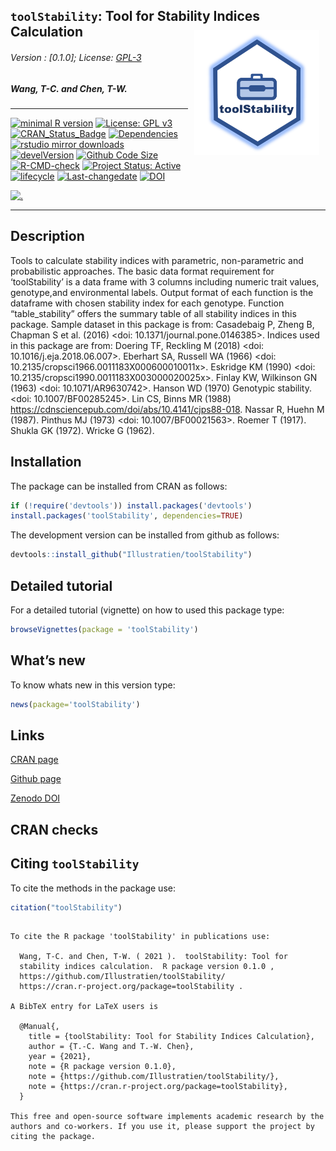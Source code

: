 
## `toolStability`: Tool for Stability Indices Calculation <img src="https://raw.githubusercontent.com/Illustratien/toolStability/master/inst/extdata/toolStability.png" align="right" alt="logo" width="200" height = "200" style = "padding: 10px; border: none; float: right;">

###### Version : \[0.1.0\]; License: [GPL-3](https://www.r-project.org/Licenses/)

##### *Wang, T-C. and Chen, T-W.*

-----

[![minimal R
version](https://img.shields.io/badge/R%3E%3D-3.5.0-6666ff.svg?logo=R)](https://cran.r-project.org/)
[![License: GPL
v3](https://img.shields.io/badge/License-GPL%20v3-blue.svg)](https://www.gnu.org/licenses/gpl-3.0)
[![CRAN\_Status\_Badge](https://www.r-pkg.org/badges/version-last-release/toolStability)](https://cran.r-project.org/package=toolStability)
[![Dependencies](https://tinyverse.netlify.com/badge/toolStability)](https://cran.r-project.org/package=toolStability)
[![rstudio mirror
downloads](https://cranlogs.r-pkg.org/badges/grand-total/toolStability?color=green)](https://CRAN.R-project.org/package=toolStability)
[![develVersion](https://img.shields.io/badge/devel%20version-0.1.0-orange.svg)](https://github.com/Illustratien/toolStability)
[![Github Code
Size](https://img.shields.io/github/languages/code-size/Illustratien/toolStability.svg)](https://github.com/Illustratien/toolStability)
[![R-CMD-check](https://github.com/Illustratien/toolStability/workflows/R-CMD-check/badge.svg)](https://github.com/Illustratien/toolStability/actions)
[![Project Status:
Active](https://www.repostatus.org/badges/latest/active.svg)](https://www.repostatus.org/#active)
[![lifecycle](https://img.shields.io/badge/lifecycle-stable-brightgreen.svg)](https://lifecycle.r-lib.org/articles/stages.html#stable)
[![Last-changedate](https://img.shields.io/badge/last%20change-2021--12--25-yellowgreen.svg)](https://github.com/Illustratien/toolStability/commits/master)
[![DOI](https://zenodo.org/badge/203346020.svg)](https://zenodo.org/badge/latestdoi/203346020)
<!-- [![Website - pkgdown](https://img.shields.io/website-up-down-green-red/https/Illustratien.github.io/toolStability.svg)](https://Illustratien.github.io/toolStability/) -->
[![.](https://pro-pulsar-193905.appspot.com/UA-116205606-1/welcome-page)](https://github.com/Illustratien/google-analytics-beacon)
<!-- [![packageversion](https://img.shields.io/badge/Package%20version-0.2.3.3-orange.svg)](https://github.com/Illustratien/toolStability) -->
<!-- [![GitHub Download Count](https://github-basic-badges.herokuapp.com/downloads/Illustratien/toolStability/total.svg)] -->
<!-- [![Rdoc](https://www.rdocumentation.org/badges/version/toolStability)](https://www.rdocumentation.org/packages/toolStability) -->

-----

## Description

Tools to calculate stability indices with parametric, non-parametric and
probabilistic approaches. The basic data format requirement for
‘toolStability’ is a data frame with 3 columns including numeric trait
values, genotype,and environmental labels. Output format of each
function is the dataframe with chosen stability index for each genotype.
Function “table\_stability” offers the summary table of all stability
indices in this package. Sample dataset in this package is from:
Casadebaig P, Zheng B, Chapman S et al. (2016) \<doi:
10.1371/journal.pone.0146385\>. Indices used in this package are from:
Doering TF, Reckling M (2018) \<doi: 10.1016/j.eja.2018.06.007\>.
Eberhart SA, Russell WA (1966) \<doi:
10.2135/cropsci1966.0011183X000600010011x\>. Eskridge KM (1990) \<doi:
10.2135/cropsci1990.0011183X003000020025x\>. Finlay KW, Wilkinson GN
(1963) \<doi: 10.1071/AR9630742\>. Hanson WD (1970) Genotypic stability.
\<doi: 10.1007/BF00285245\>. Lin CS, Binns MR (1988)
<https://cdnsciencepub.com/doi/abs/10.4141/cjps88-018>. Nassar R, Huehn
M (1987). Pinthus MJ (1973) \<doi: 10.1007/BF00021563\>. Roemer T
(1917). Shukla GK (1972). Wricke G (1962).

## Installation

The package can be installed from CRAN as follows:

``` r
if (!require('devtools')) install.packages('devtools')
install.packages('toolStability', dependencies=TRUE)
```

The development version can be installed from github as follows:

``` r
devtools::install_github("Illustratien/toolStability")
```

## Detailed tutorial

For a detailed tutorial (vignette) on how to used this package type:

``` r
browseVignettes(package = 'toolStability')
```

<!-- The vignette for the latest version is also available [online](https://Illustratien.github.io/toolStability/articles/Introduction.html). -->

## What’s new

To know whats new in this version type:

``` r
news(package='toolStability')
```

## Links

[CRAN page](https://cran.r-project.org/package=toolStability)

[Github page](https://github.com/Illustratien/toolStability)

<!-- [Documentation website](https://Illustratien.github.io/toolStability/) -->

[Zenodo DOI](https://zenodo.org/badge/latestdoi/203346020)

## CRAN checks

<!-- ```{r, echo = FALSE, results='asis'} -->

<!-- library(kableExtra, warn.conflicts = FALSE) -->

<!-- kosdf <- kbl(osdf[, c("Flavour", "CRAN check")], row.names = FALSE) -->

<!-- kosdf2 <- kable_styling(kosdf, bootstrap_options = c("striped", "hover"), -->

<!--               full_width = F, position = "left") -->

<!-- # pack_rows(kosdf2, index = c("[![Linux](https://shields.io/badge/Linux--9cf?logo=Linux&style=social)](https://cran.r-project.org/web/checks/check_results_ammistability.html)" = 6, -->

<!-- #                             "[![Solaris](https://shields.io/badge/Solaris--9cf?logo=Oracle&style=social)](https://cran.r-project.org/web/checks/check_results_ammistability.html)" = 1, -->

<!-- #                             "[![Windows](https://shields.io/badge/Windows--9cf?logo=Windows&style=social)](https://cran.r-project.org/web/checks/check_results_ammistability.html)" = 3, -->

<!-- #                             "[![MacOS](https://shields.io/badge/MacOS--9cf?logo=Apple&style=social)](https://cran.r-project.org/web/checks/check_results_ammistability.html)" = 2)) -->

<!-- ``` -->

## Citing `toolStability`

To cite the methods in the package use:

``` r
citation("toolStability")
```

``` 

To cite the R package 'toolStability' in publications use:

  Wang, T-C. and Chen, T-W. ( 2021 ).  toolStability: Tool for
  stability indices calculation.  R package version 0.1.0 ,
  https://github.com/Illustratien/toolStability/
  https://cran.r-project.org/package=toolStability .

A BibTeX entry for LaTeX users is

  @Manual{,
    title = {toolStability: Tool for Stability Indices Calculation},
    author = {T.-C. Wang and T.-W. Chen},
    year = {2021},
    note = {R package version 0.1.0},
    note = {https://github.com/Illustratien/toolStability/},
    note = {https://cran.r-project.org/package=toolStability},
  }

This free and open-source software implements academic research by the
authors and co-workers. If you use it, please support the project by
citing the package.
```
